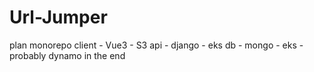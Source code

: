# Url-Jumper
plan
monorepo
client - Vue3   - S3
api    - django - eks
db     - mongo  - eks - probably  dynamo in the end